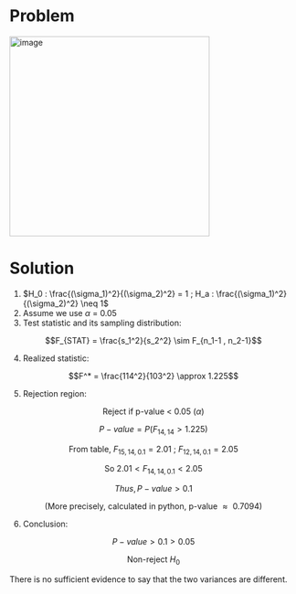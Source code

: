 # Problem
<img width="350" alt="image" src="https://github.com/user-attachments/assets/b6ab546e-c2ce-44f2-ad0b-d7656f6b2955" />

# Solution

1. $H_0 : \frac{(\sigma_1)^2}{(\sigma_2)^2} = 1 ; H_a : \frac{(\sigma_1)^2}{(\sigma_2)^2} \neq 1$
2. Assume we use $\alpha$ = 0.05
3. Test statistic and its sampling distribution:

$$F_{STAT} = \frac{s_1^2}{s_2^2} \sim F_{n_1-1 , n_2-1}$$

4. Realized statistic:

$$F^* = \frac{114^2}{103^2} \approx 1.225$$

5. Rejection region:

$$\text{Reject if p-value < 0.05 }(\alpha)$$

$$P-value = P(F_{14 , 14} > 1.225)$$

$$\text{From table, }F_{15 , 14 , 0.1} = 2.01 \text{ ; }F_{12 , 14 , 0.1} = 2.05$$

$$\text{So }2.01 < F_{14 , 14 , 0.1} < 2.05$$

$$Thus, P-value > 0.1 $$

$$\text{(More precisely, calculated in python, p-value $\approx$ 0.7094)}$$

6. Conclusion:

$$P-value > 0.1 > 0.05$$

$$\text{Non-reject $H_0$}$$

There is no sufficient evidence to say that the two variances are different.
